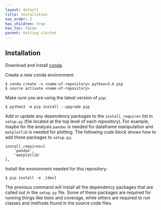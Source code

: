 ```yaml
---
layout: default
title: Installation
nav_order: 3
has_children: true
has_toc: false
parent: Getting started
---
```


Installation
------------
Download and install [conda](https://docs.conda.io/en/latest/).

Create a new conda environment:
```
$ conda create -n <name-of-repository> python=3.6 pip
$ source activate <name-of-repository>
```

Make sure you are using the latest version of `pip`:
```
$ python3 -m pip install --upgrade pip
```

Add or update any dependency packages to the `install_requires` list in `setup.py` (file located at the top level of each repository). For example, maybe for the analysis `pandas` is needed for dataframe manipulation and `matplotlib` is needed for plotting. The following code block shows how to add these packages to `setup.py`.
```
install_requires=[
    'pandas',
    'matplotlib'
],
```

Install the environment needed for this repository:
```
$ pip install -e .[dev]
```

The previous command will install all the dependency packages that are called out in the `setup.py` file. Some of these packages are required for running things like tests and coverage, while others are required to run classes and methods found in the source code files. 